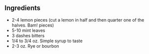 Ingredients
-----------

- 2-4 lemon pieces (cut a lemon in half and then quarter one of the halves. Bam! pieces)
- 5-10 mint leaves
- 3 dashes bitters
- 1/4 to 3/4 oz. Simple syrup to taste
- 2-3 oz. Rye or bourbon
